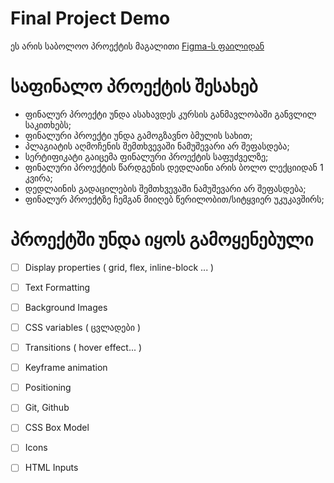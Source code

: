 # Final Project Demo

ეს არის საბოლოო პროექტის მაგალითი
[Figma-ს ფაილიდან](https://www.figma.com/file/a1orUV46VUGuqgdSy2wael/500-Website-Sections-(Community))


# საფინალო პროექტის შესახებ
- ფინალურ პროექტი უნდა ასახავდეს კურსის განმავლობაში განვლილ საკითხებს; 
- ფინალური პროექტი უნდა გამოგზავნო ბმულის სახით;
- პლაგიატის აღმოჩენის შემთხვევაში ნამუშევარი არ შეფასდება;
- სერტიფიკატი გაიცემა ფინალური პროექტის საფუძველზე;
- ფინალური პროექტის წარდგენის დედლაინი არის ბოლო ლექციიდან 1 კვირა;
- დედლაინის გადაცილების შემთხვევაში ნამუშევარი არ შეფასდება;
- ფინალურ პროექტზე ჩემგან მიიღებ წერილობით/სიტყვიერ უკუკავშირს;


# პროექტში უნდა იყოს გამოყენებული
- [ ] Display properties ( grid, flex, inline-block ... )
- [ ] Text Formatting
- [ ] Background Images
- [ ] CSS variables ( ცვლადები ) 
- [ ] Transitions ( hover effect... )
- [ ] Keyframe animation
- [ ] Positioning
- [ ] Git, Github
- [ ] CSS Box Model
- [ ] Icons
- [ ] HTML Inputs






